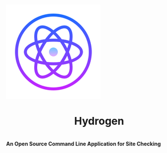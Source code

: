  ![Screenshot](hydrogen2.png)


<p align="center">
  <h1 align="center">Hydrogen</h1><br>
  <b align="center">An Open Source Command Line Application for Site Checking</b>
</p>
